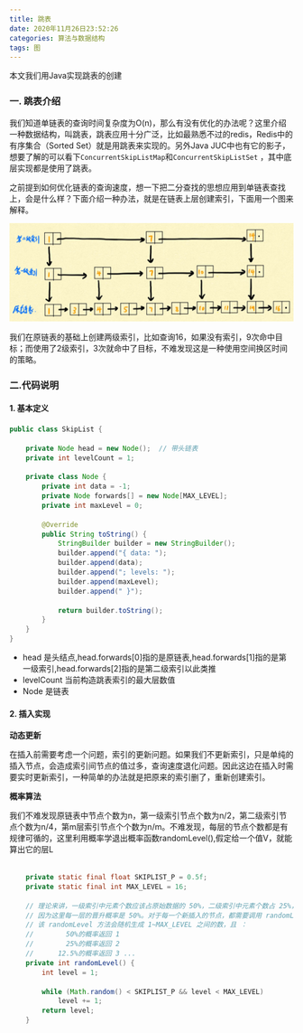 ```yaml
---
title: 跳表
date: 2020年11月26日23:52:26
categories: 算法与数据结构
tags: 图
---
```


本文我们用Java实现跳表的创建

### 一. 跳表介绍

我们知道单链表的查询时间复杂度为O(n)，那么有没有优化的办法呢？这里介绍一种数据结构，叫跳表，跳表应用十分广泛，比如最熟悉不过的redis，Redis中的有序集合（Sorted Set）就是⽤跳表来实现的。另外Java JUC中也有它的影子，想要了解的可以看下``ConcurrentSkipListMap``和``ConcurrentSkipListSet`` ，其中底层实现都是使用了跳表。

之前提到如何优化链表的查询速度，想一下把二分查找的思想应用到单链表查找上，会是什么样？下面介绍一种办法，就是在链表上层创建索引，下面用一个图来解释。

![title](https://raw.githubusercontent.com/Demo233/images/main/gitnote/2020/11/27/1606407069286-1606407081340.jpg)

我们在原链表的基础上创建两级索引，比如查询16，如果没有索引，9次命中目标；而使用了2级索引，3次就命中了目标，不难发现这是一种使用空间换区时间的策略。

### 二.代码说明

#### 1. 基本定义


```java
public class SkipList {

    private Node head = new Node();  // 带头链表
    private int levelCount = 1;

    private class Node {
        private int data = -1;
        private Node forwards[] = new Node[MAX_LEVEL];
        private int maxLevel = 0;

        @Override
        public String toString() {
            StringBuilder builder = new StringBuilder();
            builder.append("{ data: ");
            builder.append(data);
            builder.append("; levels: ");
            builder.append(maxLevel);
            builder.append(" }");

            return builder.toString();
        }
    }
}
```

* head 是头结点,head.forwards[0]指的是原链表,head.forwards[1]指的是第一级索引,head.forwards[2]指的是第二级索引以此类推
* levelCount 当前构造跳表索引的最大层数值
* Node 是链表

#### 2. 插入实现

**动态更新**

在插入前需要考虑一个问题，索引的更新问题。如果我们不更新索引，只是单纯的插入节点，会造成索引间节点的值过多，查询速度退化问题。因此这边在插入时需要实时更新索引，一种简单的办法就是把原来的索引删了，重新创建索引。



**概率算法**

我们不难发现原链表中节点个数为n，第一级索引节点个数为n/2，第二级索引节点个数为n/4，第m层索引节点个个数为n/m。不难发现，每层的节点个数都是有规律可循的，这里利用概率学退出概率函数randomLevel(),假定给一个值V，就能算出它的层L

```java

    private static final float SKIPLIST_P = 0.5f;
    private static final int MAX_LEVEL = 16;

    // 理论来讲，一级索引中元素个数应该占原始数据的 50%，二级索引中元素个数占 25%，三级索引12.5% ，一直到最顶层。
    // 因为这里每一层的晋升概率是 50%。对于每一个新插入的节点，都需要调用 randomLevel 生成一个合理的层数。
    // 该 randomLevel 方法会随机生成 1~MAX_LEVEL 之间的数，且 ：
    //        50%的概率返回 1
    //        25%的概率返回 2
    //      12.5%的概率返回 3 ...
    private int randomLevel() {
        int level = 1;

        while (Math.random() < SKIPLIST_P && level < MAX_LEVEL)
            level += 1;
        return level;
    }
```


